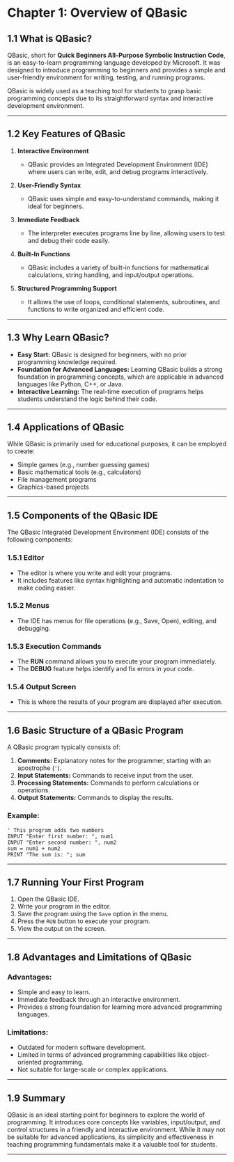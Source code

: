 # Chapter 1: Overview of QBasic

## **1.1 What is QBasic?**
QBasic, short for **Quick Beginners All-Purpose Symbolic Instruction Code**, is an easy-to-learn programming language developed by Microsoft. It was designed to introduce programming to beginners and provides a simple and user-friendly environment for writing, testing, and running programs.

QBasic is widely used as a teaching tool for students to grasp basic programming concepts due to its straightforward syntax and interactive development environment.

---

## **1.2 Key Features of QBasic**
1. **Interactive Environment**  
   - QBasic provides an Integrated Development Environment (IDE) where users can write, edit, and debug programs interactively.
   
2. **User-Friendly Syntax**  
   - QBasic uses simple and easy-to-understand commands, making it ideal for beginners.

3. **Immediate Feedback**  
   - The interpreter executes programs line by line, allowing users to test and debug their code easily.

4. **Built-In Functions**  
   - QBasic includes a variety of built-in functions for mathematical calculations, string handling, and input/output operations.

5. **Structured Programming Support**  
   - It allows the use of loops, conditional statements, subroutines, and functions to write organized and efficient code.

---

## **1.3 Why Learn QBasic?**
- **Easy Start:** QBasic is designed for beginners, with no prior programming knowledge required.
- **Foundation for Advanced Languages:** Learning QBasic builds a strong foundation in programming concepts, which are applicable in advanced languages like Python, C++, or Java.
- **Interactive Learning:** The real-time execution of programs helps students understand the logic behind their code.

---

## **1.4 Applications of QBasic**
While QBasic is primarily used for educational purposes, it can be employed to create:
- Simple games (e.g., number guessing games)
- Basic mathematical tools (e.g., calculators)
- File management programs
- Graphics-based projects

---

## **1.5 Components of the QBasic IDE**
The QBasic Integrated Development Environment (IDE) consists of the following components:

### 1.5.1 **Editor**
- The editor is where you write and edit your programs.  
- It includes features like syntax highlighting and automatic indentation to make coding easier.

### 1.5.2 **Menus**
- The IDE has menus for file operations (e.g., Save, Open), editing, and debugging.

### 1.5.3 **Execution Commands**
- The **RUN** command allows you to execute your program immediately.  
- The **DEBUG** feature helps identify and fix errors in your code.

### 1.5.4 **Output Screen**
- This is where the results of your program are displayed after execution.

---

## **1.6 Basic Structure of a QBasic Program**
A QBasic program typically consists of:
1. **Comments:** Explanatory notes for the programmer, starting with an apostrophe (`'`).
2. **Input Statements:** Commands to receive input from the user.
3. **Processing Statements:** Commands to perform calculations or operations.
4. **Output Statements:** Commands to display the results.

### Example:
```basic
' This program adds two numbers
INPUT "Enter first number: ", num1
INPUT "Enter second number: ", num2
sum = num1 + num2
PRINT "The sum is: "; sum
```

---

## **1.7 Running Your First Program**
1. Open the QBasic IDE.
2. Write your program in the editor.
3. Save the program using the `Save` option in the menu.
4. Press the `RUN` button to execute your program.
5. View the output on the screen.

---

## **1.8 Advantages and Limitations of QBasic**

### **Advantages:**
- Simple and easy to learn.
- Immediate feedback through an interactive environment.
- Provides a strong foundation for learning more advanced programming languages.

### **Limitations:**
- Outdated for modern software development.
- Limited in terms of advanced programming capabilities like object-oriented programming.
- Not suitable for large-scale or complex applications.

---

## **1.9 Summary**
QBasic is an ideal starting point for beginners to explore the world of programming. It introduces core concepts like variables, input/output, and control structures in a friendly and interactive environment. While it may not be suitable for advanced applications, its simplicity and effectiveness in teaching programming fundamentals make it a valuable tool for students. 

---


